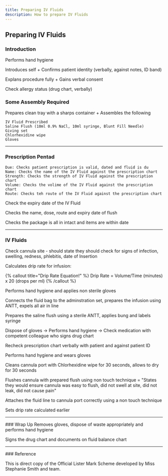 ```yaml
---
title: Preparing IV Fluids
description: How to prepare IV Fluids
---
```


## Preparing IV Fluids

### Introduction

Performs hand hygiene

Introduces self + Confirms patient identity (verbally, against notes, ID band)

Explans procedure fully + Gains verbal consent

Check allergy status (drug chart, verbally)

### Some Assembly Required

Prepares clean tray with a sharps container + Assembles the following

```
IV Fluid Prescribed
Saline Flush (10ml 0.9% NaCl, 10ml syringe, Blunt Fill Needle)
Giving set
Chlorhexidine wipe
Gloves
```

---

### Prescription Pentad

```
Due: Checks patient prescription is valid, dated and fluid is du
Name: Checks the name of the IV Fluid against the prescription chart
Strength: Checks the strength of IV Fluid against the prescription chart
Volume: Checks the volime of the IV Fluid against the prescription chart
Route: Checks teh route of the IV Fluid against the prescription chart
```

Check the expiry date of the IV Fluid

Checks the name, dose, route and expiry date of flush

Checks the package is all in intact and items are within date

---

### IV Fluids

Check cannula site - should state they should check for signs of infection, swelling, redness, phlebitis, date of Insertion

Calculates drip rate for infusion:

{% callout title="Drip Rate Equation!" %}
Drip Rate = Volume/Time (minutes) x 20 (drops per ml)
{% /callout %}

Performs hand hygiene and applies non sterile gloves

Connects the fluid bag to the adminstration set, prepares the infusion using ANTT, expels all air in line

Prepares the saline flush using a sterile ANTT, applies bung and labels syringe

Dispose of gloves -> Performs hand hygiene -> Check medication with competent colleague who signs drug chart

Recheck prescription chart verbally with patient and against patient ID

Performs hand hygiene and wears gloves

Cleans cannula port with Chlorhexidine wipe for 30 seconds, allows to dry for 30 seconds

Flushes cannula with prepared flush using non touch technique = "States they would ensure cannula was easy to flush, did not swell at site, did not leak, did not cause pain"

Attaches the fluid line to cannula port correctly using a non touch technique

Sets drip rate calculated earlier

---

### Wrap Up
Removes gloves, dispose of waste appropriately and performs hand hygiene

Signs the drug chart and documents on fluid balance chart

---

### Reference

This is direct copy of the Official Lister Mark Scheme developed by Miss Stephanie Smith and team. 

